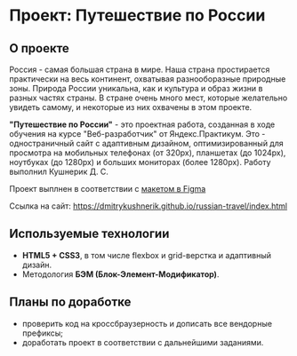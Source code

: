 ﻿# Проект: Путешествие по России
## О проекте
Россия - самая большая страна в мире. Наша страна простирается практически на весь континент, охватывая разнооборазные природные зоны. Природа России уникальна, как и культура и образ жизни в разных частях страны. В стране очень много мест, которые желательно увидеть самому, и некоторые из них охвачены в этом проекте.

**"Путешествие по России"** - это проектная работа, созданная в ходе обучения на курсе "Веб-разработчик" от Яндекс.Практикум.  Это - одностраничный сайт с адаптивным дизайном, оптимизированный для просмотра на мобильных телефонах (от 320px), планшетах (до 1024px), ноутбуках (до 1280px) и больших мониторах (более 1280px). Работу выполнил Кушнерик Д. С.

Проект выплнен в соответствии с [макетом в Figma](https://www.figma.com/file/5S2WSbEFL6awjVWJ0NWL8Q/Sprint-3_-Russia-_-desktop-mobile?node-id=28503%3A0)

Ссылка на сайт: https://dmitrykushnerik.github.io/russian-travel/index.html
## Используемые технологии
* **HTML5 + CSS3**, в том числе flexbox и grid-верстка и адаптивный дизайн. 
* Методология **БЭМ (Блок-Элемент-Модификатор)**.
## Планы по доработке
* проверить код на кроссбраузерность и дописать все вендорные префиксы;
* доработать проект в соответствии с дальнейшими заданиями.
